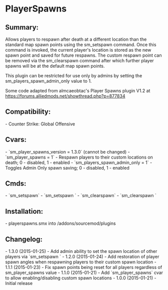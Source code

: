 PlayerSpawns
===========

<h2>Summary:</h2>

Allows players to respawn after death at a different location than the 
standard map spawn points using the sm_setspawn command. Once this command 
is invoked, the current player's location is stored as the new spawn point 
and saved for future respawns. The custom respawn point can be removed via 
the sm_clearspawn command after which further player spawns will be at the 
default map spawn points.

This plugin can be restricted for use only by admins by setting the 
sm_players_spawn_admin_only value to 1.

Some code adapted from almcaeobtac's Player Spawns plugin V1.2 at
https://forums.alliedmods.net/showthread.php?p=877834

<h2>Compatibility:</h2>
- Counter Strike: Global Offensive

<h2>Cvars:</h2>
- `sm_player_spawns_version = 1.3.0` (cannot be changed)
- `sm_player_spawns = 1` - Respawn players to their custom locations on death; 0 - disabled, 1 - enabled
- `sm_players_spawn_admin_only = 1` - Toggles Admin Only spawn saving; 0 - disabled, 1 - enabled

<h2>Cmds:</h2>
- `sm_setspawn`
- `sm_setspawn <name>`
- `sm_clearspawn`
- `sm_clearspawn <name>`

<h2>Installation:</h2>
- playerspawns.smx into /addons/sourcemod/plugins

<h2>Changelog:</h2>
- 1.3.0 (2015-01-25)
  - Add admin ability to set the spawn location of other players via `sm_setspawn <name>`
- 1.2.0 (2015-01-24)
  - Add restoration of player spawn angles when respawning players to their custom spawn location
- 1.1.1 (2015-01-23)
  - Fix spawn points being reset for all players regardless of sm_player_spawns value
- 1.1.0 (2015-01-21)
  - Add `sm_player_spawns` cvar to allow enabling/disabling custom spawn locations
- 1.0.0 (2015-01-21)
  - Initial release 
